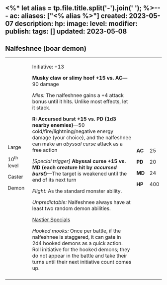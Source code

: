 <%* let alias = tp.file.title.split('-').join(' '); %>---
ac: 
aliases: ["<% alias %>"]
created: 2023-05-07
description: 
hp: 
image: 
level: 
modifier: 
publish: 
tags: []
updated: 2023-05-08
---

## Nalfeshnee (boar demon)

<table>
<colgroup>
<col style="width: 16%" />
<col style="width: 71%" />
<col style="width: 5%" />
<col style="width: 6%" />
</colgroup>
<tbody>
<tr class="odd">
<td><p>Large</p>
<p>10<sup>th</sup> level</p>
<p>Caster</p>
<p>Demon</p></td>
<td><p>Initiative: +13</p>
<p><strong>Musky claw or slimy hoof +15 vs. AC</strong>—90 damage</p>
<p><em>Miss:</em> The nalfeshnee gains a +4 attack bonus until it hits.
Unlike most effects, let it stack.</p>
<p><strong>R: Accursed burst +15 vs. PD (1d3 nearby enemies)</strong>—50
cold/fire/lightning/negative energy damage (your choice), and the
nalfeshnee can make an <em>abyssal curse</em> attack as a free
action</p>
<p><em>[Special trigger]</em> <strong>Abyssal curse +15 vs. MD (each
creature hit by <em>accursed burst</em>)</strong>—The target is weakened
until the end of its next turn</p>
<p><em>Flight:</em> As the standard monster ability.</p>
<p><em>Unpredictable:</em> Nalfeshnee always have at least two random
demon abilities.</p>
<p><u>Nastier Specials</u></p>
<p><em>Hooked mooks:</em> Once per battle, if the nalfeshnee is
staggered, it can gate in 2d4 hooked demons as a quick action. Roll
initiative for the hooked demons; they do not appear in the battle and
take their turns until their next initiative count comes up.</p></td>
<td><p><strong>AC</strong></p>
<p><strong>PD</strong></p>
<p><strong>MD</strong></p>
<p><strong>HP</strong></p></td>
<td><p>25</p>
<p>20</p>
<p>24</p>
<p>400</p></td>
</tr>
<tr class="even">
<td></td>
<td></td>
<td></td>
<td></td>
</tr>
</tbody>
</table>
